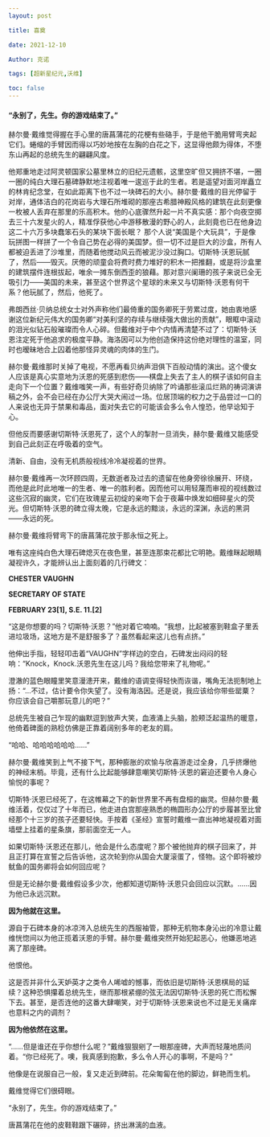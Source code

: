 ```yaml
---
layout: post

title: 喜奠 

date: 2021-12-10

Author: 克诺

tags: [超新星纪元,沃维]

toc: false
---
```

#### “永别了，先生。你的游戏结束了。”

赫尔曼·戴维觉得握在手心里的唐菖蒲花的花梗有些硌手，于是他干脆用臂弯夹起它们。蜷缩的手臂因而得以巧妙地按在左胸的白花之下，这显得他颇为得体，不堕东山再起的总统先生的翩翩风度。

他郑重地走过阿灵顿国家公墓里林立的旧纪元遗骸，这里空旷但又拥挤不堪，一圈一圈的纯白大理石墓碑静默地注视着唯一逡巡于此的生者。若是遥望对面河岸矗立的林肯纪念堂，在如此距离下也不过一块碑石的大小。赫尔曼·戴维的目光停留于对岸，通体洁白的花岗岩与大理石所堆砌的那座古希腊神殿风格的建筑在此刻更像一枚被人丢弃在那里的乐高积木。他的心底骤然升起一片不真实感：那个向夜空掷去三十六发星火的人，精准俘获他心中游移散漫的野心的人，此刻竟也已在他身边这二十六万多块蠢笨石头的某块下面长眠？
那个人说“美国是个大玩具”，于是像玩拼图一样拼了一个令自己势在必得的美国梦。但一切不过是巨大的沙盒，所有人都被迫丢进了沙堆里，而随着他搅动风云而被泥沙没过胸口。切斯特·沃恩玩腻了，然后——毁灭。厌倦的顽童会将费时费力堆好的积木一把推翻，或是将沙盒里的建筑摆件连根拔起，唯余一摊东倒西歪的狼藉。那对意兴阑珊的孩子来说已全无吸引力——美国的未来，甚至这个世界这个星球的未来又与切斯特·沃恩有何干系？他玩腻了，然后，他死了。

弗朗西丝·贝纳总统女士对外声称他们最倚重的国务卿死于劳累过度，她由衷地感谢这位新纪元伟大的国务卿“对美利坚的存续与继续强大做出的贡献”，眼眶中滚动的泪光似钻石般璀璨而令人心碎。但戴维对于中个内情再清楚不过了：切斯特·沃恩注定死于他追求的极度平静。海洛因可以为他创造保持这份绝对理性的温室，同时也暧昧地合上囚着他那怪异灵魂的肉体的生门。

赫尔曼·戴维那时关掉了电视，不愿再看贝纳声泪俱下百般动情的演出。这个傻女人应该是真心实意地为沃恩的死感到悲伤——棋盘上失去了主人的棋子该如何自主走向下一个位置？戴维嗤笑一声，有些好奇贝纳除了吟诵那些滚瓜烂熟的祷词演讲稿之外，会不会已经在办公厅大哭大闹过一场。位居顶端的权力之于品尝过一口的人来说也无异于禁果和毒品，面对失去它的可能该会多么令人惶恐，他早谂知于心。

但他反而要感谢切斯特·沃恩死了，这个人的掣肘一旦消失，赫尔曼·戴维又能感受到自己此刻正在呼吸着的空气。

清新、自由，没有无机质般视线冷冷凝视着的世界。

赫尔曼·戴维再一次环顾四周，无数逝者及过去的遗留在他身旁徐徐展开、环绕，而他是此时此地唯一的生者、唯一的胜利者。因而他可以用轻蔑而审视的视线数过这些沉寂的幽灵，它们在玫瑰星云初绽的亲吻下会于夜幕中焕发如细碎星火的荧光。但切斯特·沃恩的碑立得太晚，它是永远的黯淡，永远的深渊，永远的黑洞——永远的死。

赫尔曼·戴维将臂弯下的唐菖蒲花放于那永恒之死上。

唯有这座纯白色大理石碑熄灭在夜色里，甚至连那束花都比它明艳。戴维眯起眼睛凝视许久，才能辨认出上面刻着的几行碑文：

**CHESTER VAUGHN**

**SECRETARY OF STATE**

**FEBRUARY 23[1], S.E. 11.[2]**

“这是你想要的吗？切斯特·沃恩？”他对着它喃喃。“我想，比起被塞到鞋盒子里丢进垃圾场，这地方是不是舒服多了？虽然看起来这儿也有点挤。”

他伸出手指，轻轻叩击着“VAUGHN”字样边的空白，石碑发出闷闷的轻响：“Knock，Knock.沃恩先生在这儿吗？我给您带来了礼物呢。”

澄澈的蓝色眼瞳里笑意漫漶开来，戴维的语调变得轻快而诙谐，嘴角无法扼制地上扬：“…不过，估计要令你失望了。没有海洛因。还是说，我应该给你带些罂粟？你应该会自己嚼那玩意儿的吧？”

总统先生被自己乍现的幽默逗到放声大笑，血液涌上头脑，脸颊泛起温热的暖意，他倚着碑面的熟稔仿佛是正靠着阔别多年的老友的肩。

“哈哈、哈哈哈哈哈哈……”

赫尔曼·戴维笑到上气不接下气，那种膨胀的欢愉与欣喜游走过全身，几乎挤爆他的神经末梢。毕竟，还有什么比起能够肆意嘲笑切斯特·沃恩的窘迫还要令人身心愉悦的事呢？

切斯特·沃恩已经死了，在这帷幕之下的新世界里不再有盘桓的幽灵。但赫尔曼·戴维活着，仅仅过了十年而已，他走进白宫那座熟悉的椭圆形办公厅的步履甚至比曾经那个十三岁的孩子还要轻快。手按着《圣经》宣誓时戴维一直出神地凝视着对面墙壁上挂着的星条旗，那前面空无一人。

如果切斯特·沃恩还在那儿，他会是什么态度呢？那个被他抛弃的棋子回来了，并且正打算在宣誓之后告诉他，这次轮到你从国会大厦滚蛋了，怪物。这个即将被炒鱿鱼的国务卿将会如何回应呢？

但是无论赫尔曼·戴维假设多少次，他都知道切斯特·沃恩只会回应以沉默。……因为他已永远沉默。

**因为他就在这里。**

源自于石碑本身的冰凉涔入总统先生的西服袖管，那种无机物本身沁出的冷意让戴维恍惚间以为他正揽着沃恩的手臂。赫尔曼·戴维突然开始犯起恶心，他嫌恶地逃离了那座碑。

他恨他。

这是否并非什么天妒英才之类令人唏嘘的憾事，而依旧是切斯特·沃恩棋局的延续？这种恐惧攥着总统先生，继而那根紧绷的弦无法因切斯特·沃恩的死亡而松懈下去。甚至，是否连他的这番大肆嘲笑，对于切斯特·沃恩来说也不过是无关痛痒也意料之内的调剂？

**因为他依然在这里。**

“……但是谁还在乎你想什么呢？”戴维狠狠剜了一眼那座碑，大声而轻蔑地质问着。“你已经死了。噢，我真感到抱歉，多么令人开心的事啊，不是吗？”

他像是在说服自己一般，复又走近到碑前。花朵匍匐在他的脚边，鲜艳而生机。

戴维觉得它们很碍眼。

“永别了，先生。你的游戏结束了。”

唐菖蒲花在他的皮鞋鞋跟下碾碎，挤出淋漓的血液。



<!--[1]致敬美国国务卿John Quincy Adams的卒年，1767年7月11日－1848年2月23日。-->

<!--[2]根据公元纪年法缩写改编的“SUPERNOVA ERA”的缩写，意为“超新星纪元”。-->

